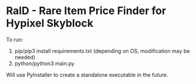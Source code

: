 # **RaID - Rare Item Price Finder for Hypixel Skyblock**

To run: 
  1. pip/pip3 install requirements.txt (depending on OS, modification may be needed)
  2. python/python3 main.py

Will use PyInstaller to create a standalone executable in the future. 




